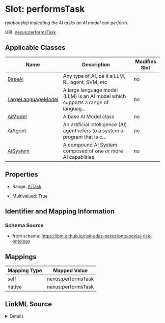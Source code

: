 

# Slot: performsTask


_relationship indicating the AI tasks an AI model can perform._





URI: [nexus:performsTask](https://ibm.github.io/risk-atlas-nexus/ontology/performsTask)



<!-- no inheritance hierarchy -->





## Applicable Classes

| Name | Description | Modifies Slot |
| --- | --- | --- |
| [BaseAi](BaseAi.md) | Any type of AI, be it a LLM, RL agent, SVM, etc |  no  |
| [LargeLanguageModel](LargeLanguageModel.md) | A large language model (LLM) is an AI model which supports a range of languag... |  no  |
| [AiModel](AiModel.md) | A base AI Model class |  no  |
| [AiAgent](AiAgent.md) | An artificial intelligence (AI) agent refers to a system or program that is c... |  no  |
| [AiSystem](AiSystem.md) | A compound AI System composed of one or more AI capablities |  no  |







## Properties

* Range: [AiTask](AiTask.md)

* Multivalued: True





## Identifier and Mapping Information







### Schema Source


* from schema: https://ibm.github.io/risk-atlas-nexus/ontology/ai-risk-ontology




## Mappings

| Mapping Type | Mapped Value |
| ---  | ---  |
| self | nexus:performsTask |
| native | nexus:performsTask |




## LinkML Source

<details>
```yaml
name: performsTask
description: relationship indicating the AI tasks an AI model can perform.
from_schema: https://ibm.github.io/risk-atlas-nexus/ontology/ai-risk-ontology
rank: 1000
alias: performsTask
domain_of:
- BaseAi
range: AiTask
multivalued: true
inlined: false

```
</details>